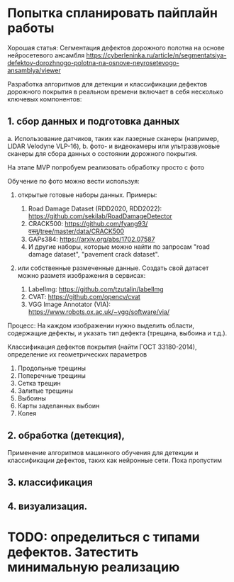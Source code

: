 # Попытка спланировать пайплайн работы

Хорошая статья: Сегментация дефектов дорожного полотна на основе нейросетевого ансамбля
https://cyberleninka.ru/article/n/segmentatsiya-defektov-dorozhnogo-polotna-na-osnove-neyrosetevogo-ansamblya/viewer


Разработка алгоритмов для детекции и классификации дефектов дорожного покрытия в реальном времени включает в себя несколько ключевых компонентов: 

## 1. сбор данных и подготовка данных

a. Использование датчиков, таких как лазерные сканеры (например, LIDAR Velodyne VLP-16),
b. фото- и видеокамеры или ультразвуковые сканеры для сбора данных о состоянии дорожного покрытия. 

На этапе MVP попробуем реализовать обработку просто с фото

Обучение по фото можно вести используя:
1. открытые готовые наборы данных. Примеры: 

    1. Road Damage Dataset (RDD2020, RDD2022): https://github.com/sekilab/RoadDamageDetector
    2. CRACK500: https://github.com/fyang93/वस्तू/tree/master/data/CRACK500
    3. GAPs384: https://arxiv.org/abs/1702.07587
    4. И другие наборы, которые можно найти по запросам "road damage dataset", "pavement crack dataset".
2. или собственные размеченные данные. Создать свой датасет можно разметя изображения в сервисах:
    1. LabelImg: https://github.com/tzutalin/labelImg
    2. CVAT: https://github.com/opencv/cvat
    3. VGG Image Annotator (VIA): https://www.robots.ox.ac.uk/~vgg/software/via/

Процесс: На каждом изображении нужно выделить области, содержащие дефекты, и указать тип дефекта (трещина, выбоина и т.д.).

Классификация дефектов покрытия (найти ГОСТ 33180-2014), определение их геометрических параметров
1. Продольные трещины
2. Поперечные трещины
3. Сетка трещин
4. Залитые трещины
5. Выбоины
6. Карты заделанных выбоин
7. Колея

## 2. обработка (детекция), 
Применение алгоритмов машинного обучения для детекции и классификации дефектов, таких как нейронные сети. Пока пропустим
## 3. классификация 
## 4. визуализация.


# TODO: определиться с типами дефектов. Затестить минимальную реализацию


